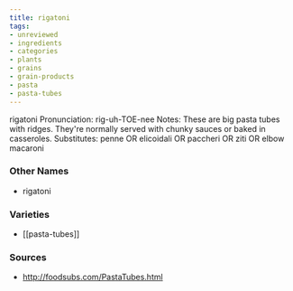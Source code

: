 ```yaml
---
title: rigatoni
tags:
- unreviewed
- ingredients
- categories
- plants
- grains
- grain-products
- pasta
- pasta-tubes
---
```

rigatoni Pronunciation: rig-uh-TOE-nee Notes: These are big pasta tubes with ridges. They're normally served with chunky sauces or baked in casseroles. Substitutes: penne OR elicoidali OR paccheri OR ziti OR elbow macaroni

### Other Names

* rigatoni

### Varieties

* [[pasta-tubes]]

### Sources
* http://foodsubs.com/PastaTubes.html
